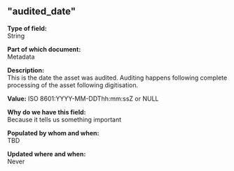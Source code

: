 ## "audited_date"

**Type of field:**  
String  

**Part of which document:**  
Metadata

**Description:**  
This is the date the asset was audited. Auditing happens following complete processing of the asset following digitisation.

**Value:**
ISO 8601:YYYY-MM-DDThh:mm:ssZ or NULL


**Why do we have this field:**  
Because it tells us something important  

**Populated by whom and when:**  
TBD

**Updated where and when:**  
Never
